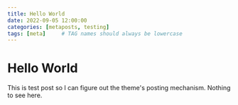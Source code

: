 ```yaml
---
title: Hello World
date: 2022-09-05 12:00:00
categories: [metaposts, testing]
tags: [meta]     # TAG names should always be lowercase
---
```


# Hello World
This is test post so I can figure out the theme's posting mechanism.
Nothing to see here.